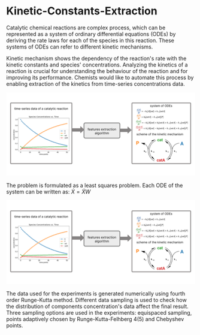 # Kinetic-Constants-Extraction

Catalytic chemical reactions are complex process, which can be represented as a system of ordinary differential equations (ODEs) by deriving the rate laws for each of the species in this reaction. These systems of ODEs can refer to different kinetic mechanisms. 

Kinetic mechanism shows the dependency of the reaction's rate with the kinetic constants and species' concentrations.  Analyzing the kinetics of a reaction is crucial for understanding the behaviour of the reaction and for improving its performance. Chemists would like to automate this process by enabling extraction of the kinetics from time-series concentrations data. 

![Alt text](/figures/general_idea.png "General idea") 

The problem is formulated as a least squares problem.  Each ODE of the system can be written as: 
$\dot{X} = \widetilde{X}W$

![Alt text](/figures/general_idea.png "General scheme for ODEs extraction from time-series data")

The data used for the experiments is generated numerically using fourth order Runge-Kutta method. Different data sampling is used to check how the distribution of components concentration's data affect the final result. Three sampling options are used in the experiments: equispaced sampling, points adaptively chosen by Runge-Kutta-Felhberg 4(5) and Chebyshev points.

